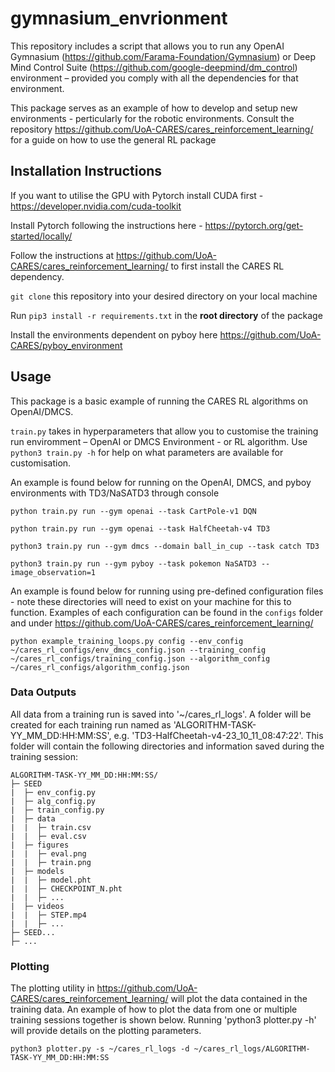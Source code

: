 # gymnasium_envrionment

This repository includes a script that allows you to run any OpenAI Gymnasium (https://github.com/Farama-Foundation/Gymnasium) or Deep Mind Control Suite (https://github.com/google-deepmind/dm_control) environment – provided you comply with all the dependencies for that environment. 

This package serves as an example of how to develop and setup new environments - perticularly for the robotic environments. Consult the repository https://github.com/UoA-CARES/cares_reinforcement_learning/ for a guide on how to use the general RL package

## Installation Instructions
If you want to utilise the GPU with Pytorch install CUDA first - https://developer.nvidia.com/cuda-toolkit

Install Pytorch following the instructions here - https://pytorch.org/get-started/locally/

Follow the instructions at https://github.com/UoA-CARES/cares_reinforcement_learning/ to first install the CARES RL dependency.

`git clone` this repository into your desired directory on your local machine

Run `pip3 install -r requirements.txt` in the **root directory** of the package

Install the environments dependent on pyboy here https://github.com/UoA-CARES/pyboy_environment

## Usage
This package is a basic example of running the CARES RL algorithms on OpenAI/DMCS. 

`train.py` takes in hyperparameters that allow you to customise the training run enviromment – OpenAI or DMCS Environment - or RL algorithm. Use `python3 train.py -h` for help on what parameters are available for customisation.

An example is found below for running on the OpenAI, DMCS, and pyboy environments with TD3/NaSATD3 through console
```
python train.py run --gym openai --task CartPole-v1 DQN

python train.py run --gym openai --task HalfCheetah-v4 TD3

python3 train.py run --gym dmcs --domain ball_in_cup --task catch TD3

python3 train.py run --gym pyboy --task pokemon NaSATD3 --image_observation=1
```

An example is found below for running using pre-defined configuration files - note these directories will need to exist on your machine for this to function. Examples of each configuration can be found in the `configs` folder and under https://github.com/UoA-CARES/cares_reinforcement_learning/
```
python example_training_loops.py config --env_config ~/cares_rl_configs/env_dmcs_config.json --training_config ~/cares_rl_configs/training_config.json --algorithm_config ~/cares_rl_configs/algorithm_config.json
```

### Data Outputs
All data from a training run is saved into '~/cares_rl_logs'. A folder will be created for each training run named as 'ALGORITHM-TASK-YY_MM_DD:HH:MM:SS', e.g. 'TD3-HalfCheetah-v4-23_10_11_08:47:22'. This folder will contain the following directories and information saved during the training session:

```
ALGORITHM-TASK-YY_MM_DD:HH:MM:SS/
├─ SEED
|  ├─ env_config.py
|  ├─ alg_config.py
|  ├─ train_config.py
|  ├─ data
|  |  ├─ train.csv
|  |  ├─ eval.csv
|  ├─ figures
|  |  ├─ eval.png
|  |  ├─ train.png
|  ├─ models
|  |  ├─ model.pht
|  |  ├─ CHECKPOINT_N.pht
|  |  ├─ ...
|  ├─ videos
|  |  ├─ STEP.mp4
|  |  ├─ ...
├─ SEED...
├─ ...
```

### Plotting
The plotting utility in https://github.com/UoA-CARES/cares_reinforcement_learning/ will plot the data contained in the training data. An example of how to plot the data from one or multiple training sessions together is shown below. Running 'python3 plotter.py -h' will provide details on the plotting parameters.

```
python3 plotter.py -s ~/cares_rl_logs -d ~/cares_rl_logs/ALGORITHM-TASK-YY_MM_DD:HH:MM:SS
```
